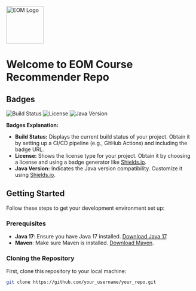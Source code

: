 <img src="https://github.com/ElliottStarosta/CoursesSummative/blob/master/src/main/resources/assets/EOM_Logo.png" alt="EOM Logo" width="100"/>

# Welcome to EOM Course Recommender Repo


## Badges

![Build Status](https://img.shields.io/github/actions/workflow/status/Elliott/CourseRecommender)
![License](https://img.shields.io/github/license/your_username/your_repo)
![Java Version](https://img.shields.io/badge/Java-17-blue)

**Badges Explanation:**

- **Build Status:** Displays the current build status of your project. Obtain it by setting up a CI/CD pipeline (e.g., GitHub Actions) and including the badge URL.
- **License:** Shows the license type for your project. Obtain it by choosing a license and using a badge generator like [Shields.io](https://shields.io/).
- **Java Version:** Indicates the Java version compatibility. Customize it using [Shields.io](https://shields.io/).

## Getting Started

Follow these steps to get your development environment set up:

### Prerequisites

- **Java 17**: Ensure you have Java 17 installed. [Download Java 17](https://www.oracle.com/java/technologies/javase-jdk17-downloads.html).
- **Maven**: Make sure Maven is installed. [Download Maven](https://maven.apache.org/download.cgi).

### Cloning the Repository

First, clone this repository to your local machine:

```bash
git clone https://github.com/your_username/your_repo.git
